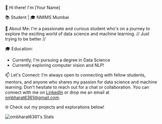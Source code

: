 👋 Hi there! I'm [Your Name]

📚 Student  | 🎓 NMIMS Mumbai

🌟 About Me:
I'm a passionate and curious student who's on a journey to explore the exciting world of data science and machine learning.
// Just trying to be better //

🎓 Education:
- Currently, I'm pursuing a degree in Data Science
- Currently exploring computer vision and NLP!

📫 Let's Connect:
I'm always open to connecting with fellow students, mentors, and anyone who shares my passion for data science and machine learning. Don't hesitate to reach out for a chat or collaboration. You can connect with me on [LinkedIn](https://www.linkedin.com/in/om-bharat-4005031b4/) or drop me an email at ombharat6361@gmail.com.

🌐 Check out my projects and explorations below!

![ombharat6361's Stats](https://github-readme-stats.vercel.app/api?username=ombharat6361&theme=vue-dark&show_icons=true&hide_border=true&count_private=true)
